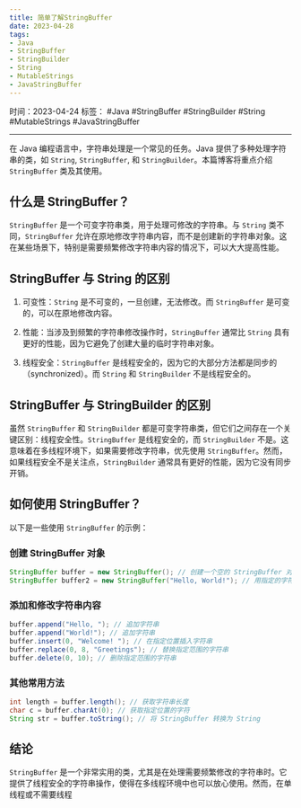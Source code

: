 ```yaml
---
title: 简单了解StringBuffer
date: 2023-04-28
tags: 
- Java 
- StringBuffer 
- StringBuilder 
- String 
- MutableStrings 
- JavaStringBuffer
---
```


时间：2023-04-24
标签： #Java #StringBuffer #StringBuilder #String #MutableStrings #JavaStringBuffer

---

在 Java 编程语言中，字符串处理是一个常见的任务。Java 提供了多种处理字符串的类，如 `String`, `StringBuffer`, 和 `StringBuilder`。本篇博客将重点介绍 `StringBuffer` 类及其使用。

## 什么是 StringBuffer？

`StringBuffer` 是一个可变字符串类，用于处理可修改的字符串。与 `String` 类不同，`StringBuffer` 允许在原地修改字符串内容，而不是创建新的字符串对象。这在某些场景下，特别是需要频繁修改字符串内容的情况下，可以大大提高性能。

## StringBuffer 与 String 的区别

1. 可变性：`String` 是不可变的，一旦创建，无法修改。而 `StringBuffer` 是可变的，可以在原地修改内容。

2. 性能：当涉及到频繁的字符串修改操作时，`StringBuffer` 通常比 `String` 具有更好的性能，因为它避免了创建大量的临时字符串对象。

3. 线程安全：`StringBuffer` 是线程安全的，因为它的大部分方法都是同步的（synchronized）。而 `String` 和 `StringBuilder` 不是线程安全的。

## StringBuffer 与 StringBuilder 的区别

虽然 `StringBuffer` 和 `StringBuilder` 都是可变字符串类，但它们之间存在一个关键区别：线程安全性。`StringBuffer` 是线程安全的，而 `StringBuilder` 不是。这意味着在多线程环境下，如果需要修改字符串，优先使用 `StringBuffer`。然而，如果线程安全不是关注点，`StringBuilder` 通常具有更好的性能，因为它没有同步开销。

## 如何使用 StringBuffer？

以下是一些使用 `StringBuffer` 的示例：

### 创建 StringBuffer 对象

```java
StringBuffer buffer = new StringBuffer(); // 创建一个空的 StringBuffer 对象
StringBuffer buffer2 = new StringBuffer("Hello, World!"); // 用指定的字符串创建一个 StringBuffer 对象
```

### 添加和修改字符串内容

```java
buffer.append("Hello, "); // 追加字符串
buffer.append("World!"); // 追加字符串
buffer.insert(0, "Welcome! "); // 在指定位置插入字符串
buffer.replace(0, 8, "Greetings"); // 替换指定范围的字符串
buffer.delete(0, 10); // 删除指定范围的字符串
```

### 其他常用方法

```java
int length = buffer.length(); // 获取字符串长度
char c = buffer.charAt(0); // 获取指定位置的字符
String str = buffer.toString(); // 将 StringBuffer 转换为 String
```

## 结论

`StringBuffer` 是一个非常实用的类，尤其是在处理需要频繁修改的字符串时。它提供了线程安全的字符串操作，使得在多线程环境中也可以放心使用。然而，在单线程或不需要线程